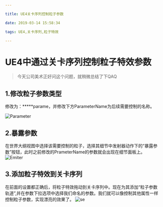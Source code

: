 ```yaml
---

title: UE4关卡序列控制粒子参数

date: 2019-03-14 15:58:34

tags: UE4,关卡序列,粒子特效

---
```


# UE4中通过关卡序列控制粒子特效参数
> 今天公司美术正好问这个问题，就稍微总结了下QAQ
<!--more-->

## 1.修改粒子参数类型
修改为：*****parame，并修改下方ParameterName为后续需要控制的名称。


![Parameter](/Parameter.png)
## 2.暴露参数
在世界大纲视图中选择该需要控制的粒子，选择其细节中发射器动作下的“暴露参数”按钮，此时之前修改的PrameterName的参数就会出现在细节面板上。
![Emiter](/Emiter.png)
## 3.添加粒子特效到关卡序列
在前面的设置都正确后，将粒子特效拖动到关卡序列中。现在为其添加“粒子参数轨道”,并在参数下拉选项中选择我们命名的参数。我们就可以像控制其他属性一样控制粒子参数，实现漂亮的效果了。
![se](/se.png)

